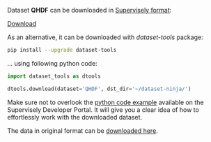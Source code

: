 Dataset **QHDF** can be downloaded in [Supervisely format](https://developer.supervisely.com/api-references/supervisely-annotation-json-format):

 [Download](https://assets.supervisely.com/supervisely-supervisely-assets-public/teams_storage/i/s/00/yYox0XSDZcEvdYI6Optx29jjJVunAxrTAeY8ULQoB8U2ZIkxJSUxpHrBXNz0tEbLK89JdOxZhCy2QuJpkcGilg8Nx8gznatY9At3VJqmPjeRKam4xuscUt42OqL6.tar)

As an alternative, it can be downloaded with *dataset-tools* package:
``` bash
pip install --upgrade dataset-tools
```

... using following python code:
``` python
import dataset_tools as dtools

dtools.download(dataset='QHDF', dst_dir='~/dataset-ninja/')
```
Make sure not to overlook the [python code example](https://developer.supervisely.com/getting-started/python-sdk-tutorials/iterate-over-a-local-project) available on the Supervisely Developer Portal. It will give you a clear idea of how to effortlessly work with the downloaded dataset.

The data in original format can be [downloaded here](https://data.researchdatafinder.qut.edu.au/dataset/fc42f962-29c8-4be4-8d29-f61ebe165264/resource/1fdca442-dca0-4fd0-8412-4231297336a9/download/qhdf2020.tar.gz).